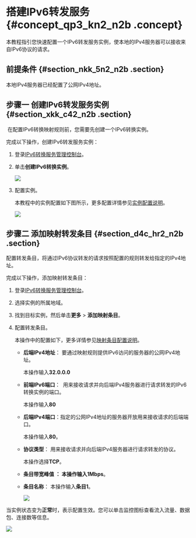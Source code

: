 # 搭建IPv6转发服务 {#concept_qp3_kn2_n2b .concept}

本教程指引您快速配置一个IPv6转发服务实例，使本地的IPv4服务器可以接收来自IPv6协议的请求。

## 前提条件 {#section_nkk_5n2_n2b .section}

本地IPv4服务器已经配置了公网IPv4地址。

## 步骤一 创建IPv6转发服务实例 {#section_xkk_c42_n2b .section}

 在配置IPv6转换映射规则前，您需要先创建一个IPv6转换实例。

完成以下操作，创建IPv6转发服务实例：

1.  登录[IPv6转换服务管理控制台](https://ipv6trans.console.aliyun.com/instances/cn-hangzhou)。
2.  单击**创建IPv6转换实例**。

    ![](http://static-aliyun-doc.oss-cn-hangzhou.aliyuncs.com/assets/img/16069/7291_zh-CN.png)

3.  配置实例。

    本教程中的实例配置如下图所示，更多配置详情参见[实例配置说明](../../../../cn.zh-CN/用户指南/创建IPv6转换实例.md#table_p4m_2lq_m2b)。

    ![](http://static-aliyun-doc.oss-cn-hangzhou.aliyuncs.com/assets/img/16069/7292_zh-CN.png)


## 步骤二 添加映射转发条目 {#section_d4c_hr2_n2b .section}

配置转发条目，将通过IPv6协议转发的请求按照配置的规则转发给指定的IPv4地址。

完成以下操作，添加映射转发条目：

1.  登录[IPv6转换服务管理控制台](https://ipv6trans.console.aliyun.com/instances/cn-hangzhou)。
2.  选择实例的所属地域。
3.  找到目标实例，然后单击**更多** \> **添加映射条目**。
4.  配置转发条目。

    本操作中的配置如下，更多详情参见[映射条目配置说明](../../../../cn.zh-CN/用户指南/添加映射条目.md#table_pml_5cd_n2b)。

    -   **后端IPv4地址**： 要通过映射规则提供IPv6访问的服务器的公网IPv4地址。

        本操作输入**32.0.0.0**

    -   **前端IPv6端口**：  用来接收请求并向后端IPv4服务器进行请求转发的IPv6转换实例的端口。

        本操作输入**80**

    -   **后端IPv4端口**：指定的公网IPv4地址的服务器开放用来接收请求的后端端口。

        本操作输入**80**。

    -   **协议类型**： 用来接收请求并向后端IPv4服务器进行请求转发的协议。

        本操作选择**TCP**。

    -   **条目带宽峰值 **： 本操作输入**1Mbps**。

    -   **条目名称**： 本操作输入**条目1**。

        ![](http://static-aliyun-doc.oss-cn-hangzhou.aliyuncs.com/assets/img/16069/7294_zh-CN.png)


当实例状态变为**正常**时，表示配置生效。您可以单击监控图标查看流入流量、数据包、连接数等信息。

![](http://static-aliyun-doc.oss-cn-hangzhou.aliyuncs.com/assets/img/16069/7295_zh-CN.png)

